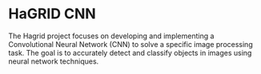 # HaGRID CNN
The Hagrid project focuses on developing and implementing a Convolutional Neural Network (CNN) to solve a specific image processing task. The goal is to accurately detect and classify objects in images using neural network techniques.
